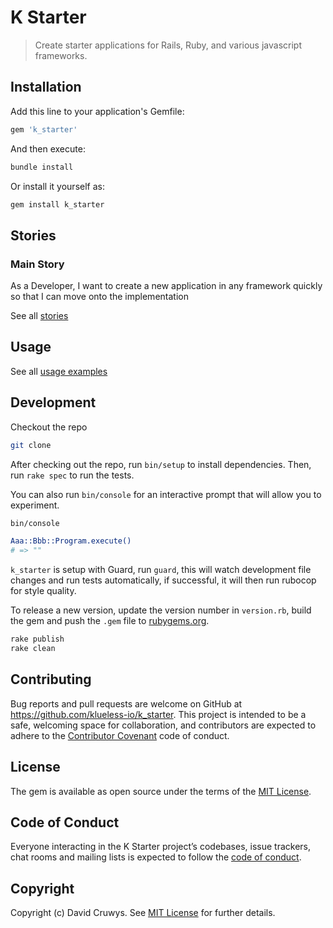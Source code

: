 # K Starter

> Create starter applications for Rails, Ruby, and various javascript frameworks.

## Installation

Add this line to your application's Gemfile:

```ruby
gem 'k_starter'
```

And then execute:

```bash
bundle install
```

Or install it yourself as:

```bash
gem install k_starter
```

## Stories

### Main Story

As a Developer, I want to create a new application in any framework quickly so that I can move onto the implementation

See all [stories](./STORIES.md)


## Usage

See all [usage examples](./USAGE.md)



## Development

Checkout the repo

```bash
git clone 
```

After checking out the repo, run `bin/setup` to install dependencies. Then, run `rake spec` to run the tests. 

You can also run `bin/console` for an interactive prompt that will allow you to experiment.

```bash
bin/console

Aaa::Bbb::Program.execute()
# => ""
```

`k_starter` is setup with Guard, run `guard`, this will watch development file changes and run tests automatically, if successful, it will then run rubocop for style quality.

To release a new version, update the version number in `version.rb`, build the gem and push the `.gem` file to [rubygems.org](https://rubygems.org).

```bash
rake publish
rake clean
```

## Contributing

Bug reports and pull requests are welcome on GitHub at https://github.com/klueless-io/k_starter. This project is intended to be a safe, welcoming space for collaboration, and contributors are expected to adhere to the [Contributor Covenant](http://contributor-covenant.org) code of conduct.

## License

The gem is available as open source under the terms of the [MIT License](https://opensource.org/licenses/MIT).

## Code of Conduct

Everyone interacting in the K Starter project’s codebases, issue trackers, chat rooms and mailing lists is expected to follow the [code of conduct](https://github.com/klueless-io/k_starter/blob/master/CODE_OF_CONDUCT.md).

## Copyright

Copyright (c) David Cruwys. See [MIT License](LICENSE.txt) for further details.
